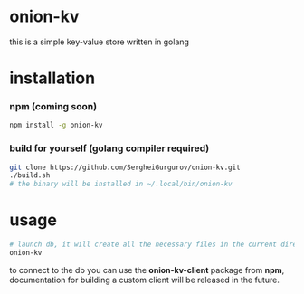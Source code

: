 # onion-kv

this is a simple key-value store written in golang

# installation

### npm (coming soon)

```sh
npm install -g onion-kv
```

### build for yourself (golang compiler required)

```sh
git clone https://github.com/SergheiGurgurov/onion-kv.git
./build.sh
# the binary will be installed in ~/.local/bin/onion-kv
```

# usage

```sh
# launch db, it will create all the necessary files in the current directory
onion-kv
```

to connect to the db you can use the **onion-kv-client** package from **npm**, documentation for building a custom client will be released in the future.

